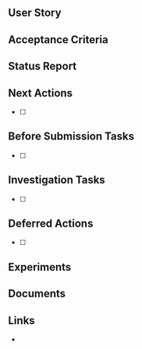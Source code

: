 ## User Story


## Acceptance Criteria


## Status Report


## Next Actions
- [ ] 

## Before Submission Tasks
- [ ] 

## Investigation Tasks
- [ ] 

## Deferred Actions
- [ ] 

## Experiments


## Documents


## Links
- 

